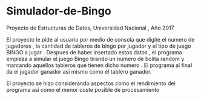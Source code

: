 # Simulador-de-Bingo
Proyecto de Estructuras de Datos, Universidad Nacional , Año 2017

El proyecto le pide al usuario por medio de consola que digite el numero de jugadores , la cantidad de tableros de bingo por jugador y el tipo de juego BINGO a jugar . Despues de haber insertado estos datos , el programa empieza a simular el juego Bingo tirando un numero de bolita random y marcando aquellos tableros que tienen dicho numero . El programa al final da el jugador ganador asi mismo como el tablero ganador.

El proyecto se hizo considerando aspectos como el rendimiento del programa asi como el menor coste posible de procesamiento
